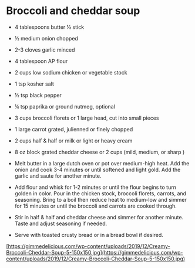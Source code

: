 # Broccoli and cheddar soup

- 4 tablespoons butter ½ stick
- ½ medium onion chopped
- 2-3 cloves garlic minced
- 4 tablespoon AP flour
- 2 cups low sodium chicken or vegetable stock
- 1 tsp kosher salt
- ½ tsp black pepper
- ¼ tsp paprika or ground nutmeg, optional
- 3 cups broccoli florets or 1 large head, cut into small pieces
- 1 large carrot grated, julienned or finely chopped
- 2 cups half & half or milk or light or heavy cream
- 8 oz block grated cheddar cheese or 2 cups (mild, medium, or sharp )

- Melt butter in a large dutch oven or pot over medium-high heat. Add the
onion and cook 3-4 minutes or until softened and light gold. Add the
garlic and saute for another minute.
- Add flour and whisk for 1-2 minutes or until the flour begins to turn
golden in color. Pour in the chicken stock, broccoli florets, carrots,
and seasoning. Bring to a boil then reduce heat to medium-low and simmer for 15 minutes or until the broccoli and carrots are cooked through.
- Stir in half & half and cheddar cheese and simmer for another minute. Taste and adjust seasoning if needed.
- Serve with toasted crusty bread or in a bread bowl if desired.

[https://gimmedelicious.com/wp-content/uploads/2019/12/Creamy-Broccoli-Cheddar-Soup-5-150x150.jpg](https://gimmedelicious.com/wp-content/uploads/2019/12/Creamy-Broccoli-Cheddar-Soup-5-150x150.jpg)